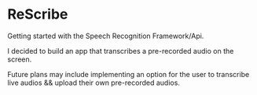 # ReScribe

Getting started with the Speech Recognition Framework/Api.

I decided to build an app that transcribes a pre-recorded audio on the screen. 

Future plans may include implementing an option for the user to transcribe live audios && upload their own pre-recorded audios.
